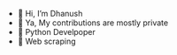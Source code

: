 - 👋 Hi, I’m Dhanush
- 🥴 Ya, My contributions are mostly private 
- 👀 Python Develpoper
- 🌱 Web scraping


<!---
iDhanush/iDhanush is a ✨ special ✨ repository because its `README.md` (this file) appears on your GitHub profile.
You can click the Preview link to take a look at your changes.
--->
